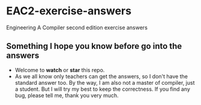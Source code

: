 # EAC2-exercise-answers
Engineering A Compiler second edition exercise answers
## Something I hope you know before go into the answers
* Welcome to **watch** or **star** this repo.
* As we all know only teachers can get the answers, so I don't have the standard answer too. By the way, I am also not a master of compiler, just a student. But I will try my best to keep the correctness. If you find any bug, please tell me, thank you very much.
